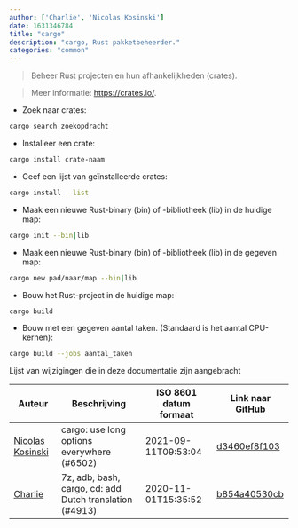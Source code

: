 ```yaml
---
author: ['Charlie', 'Nicolas Kosinski']
date: 1631346784
title: "cargo"
description: "cargo, Rust pakketbeheerder."
categories: "common"
---
```

> Beheer Rust projecten en hun afhankelijkheden (crates).

> Meer informatie: <https://crates.io/>.

- Zoek naar crates:

```bash
cargo search zoekopdracht
```

- Installeer een crate:

```bash
cargo install crate-naam
```

- Geef een lijst van geïnstalleerde crates:

```bash
cargo install --list
```

- Maak een nieuwe Rust-binary (bin) of -bibliotheek (lib) in de huidige map:

```bash
cargo init --bin|lib
```

- Maak een nieuwe Rust-binary (bin) of -bibliotheek (lib) in de gegeven map:

```bash
cargo new pad/naar/map --bin|lib
```

- Bouw het Rust-project in de huidige map:

```bash
cargo build
```

- Bouw met een gegeven aantal taken. (Standaard is het aantal CPU-kernen):

```bash
cargo build --jobs aantal_taken
```
Lijst van wijzigingen die in deze documentatie zijn aangebracht


Auteur | Beschrijving | ISO 8601 datum formaat | Link naar GitHub
------|-----|-----|-----
[Nicolas Kosinski](mailto:nicokosi@users.noreply.github.com) | cargo: use long options everywhere (#6502) | 2021-09-11T09:53:04 | [d3460ef8f103](https://github.com/tldr-pages/tldr/commit/d3460ef8f103a660f6f6765265b838b919342f1a)
[Charlie](mailto:10348289+Cxarli@users.noreply.github.com) | 7z, adb, bash, cargo, cd: add Dutch translation (#4913) | 2020-11-01T15:35:52 | [b854a40530cb](https://github.com/tldr-pages/tldr/commit/b854a40530cbc5895537147ea2fb16d038003e83)

